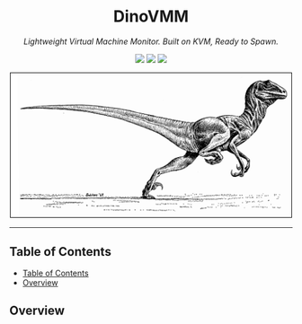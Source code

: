 <h1 align="center">DinoVMM</h1>

<p align="center">
    <em>Lightweight Virtual Machine Monitor. Built on KVM, Ready to Spawn.</em>
</p>
<p align="center">
    <img src="https://img.shields.io/badge/-Rust-DEA584?logo=rust&logoColor=white" />
    <img src="https://img.shields.io/badge/-KVM-ED1C24" />
    <img src="https://img.shields.io/badge/Made_with_%E2%9D%A4_by-Sylvain_Pierrot-blueviolet?style=flat-square" />
</p>
<p align="center">
    <img width="500" src="./assets/deinonychus.jpg" alt="Dinosaur mascot" style="border: 1px solid black;" />
</p>

---

## Table of Contents
- [Table of Contents](#table-of-contents)
- [Overview](#overview)

## Overview